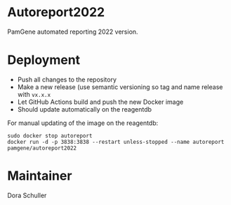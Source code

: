 # Autoreport2022

PamGene automated reporting 2022 version.


# Deployment

- Push all changes to the repository
- Make a new release (use semantic versioning so tag and name release with `vx.x.x`
- Let GitHub Actions build and push the new Docker image
- Should update automatically on the reagentdb


For manual updating of the image on the reagentdb:

```
sudo docker stop autoreport
docker run -d -p 3838:3838 --restart unless-stopped --name autoreport pamgene/autoreport2022
```

# Maintainer
Dora Schuller
